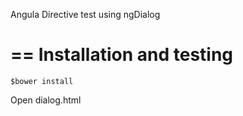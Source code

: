 
Angula Directive test using ngDialog

==
Installation and testing
==


`$bower install`

Open dialog.html
